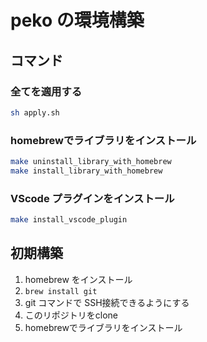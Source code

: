 # peko の環境構築

## コマンド

### 全てを適用する

```sh
sh apply.sh
```

### homebrewでライブラリをインストール

```sh
make uninstall_library_with_homebrew
make install_library_with_homebrew
```

### VScode プラグインをインストール

```sh
make install_vscode_plugin
```

## 初期構築

1. homebrew をインストール
1. `brew install git`
1. git コマンドで SSH接続できるようにする
1. このリポジトリをclone
1. homebrewでライブラリをインストール
